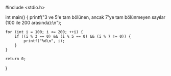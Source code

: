 #include <stdio.h>

int main() {
    printf("3 ve 5'e tam bölünen, ancak 7'ye tam bölünmeyen sayılar (100 ile 200 arasında):\n");

    for (int i = 100; i <= 200; ++i) {
        if ((i % 3 == 0) && (i % 5 == 0) && (i % 7 != 0)) {
            printf("%d\n", i);
        }
    }

    return 0;
}
